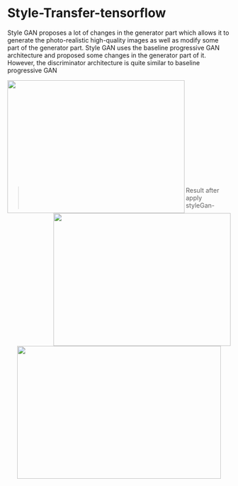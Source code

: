 # Style-Transfer-tensorflow
Style GAN proposes a lot of changes in the generator part which allows it to generate the photo-realistic high-quality images as well as modify some part of the generator part.
Style GAN uses the baseline progressive GAN architecture and proposed some changes in the generator part of it. However, the discriminator architecture is quite similar to baseline progressive GAN

<a href="url"><img src="https://github.com/Vimal9900/Style-Transfer-tensorflow/blob/main/Images/GoldenGate.jpg" align="left" height="300" width="400" ></a> 
<a href="url"><img src="https://github.com/Vimal9900/Style-Transfer-tensorflow/blob/main/Images/starry_night.jpg" align="right" height="300" width="400" ></a>
<br/><br/>

<br/><br/>

<br/><br/>

<br/><br/>

<br/><br/>
 >Result after apply styleGan-
 
<p align="center">
  <img width="460" height="300" src="https://github.com/Vimal9900/Style-Transfer-tensorflow/blob/main/Results/golden_gate_starry.jpg">
</p>
